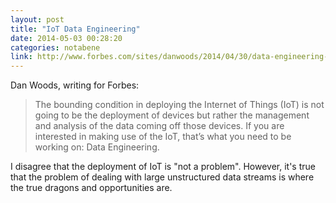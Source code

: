 ```yaml
---
layout: post
title: "IoT Data Engineering"
date: 2014-05-03 00:28:20
categories: notabene
link: http://www.forbes.com/sites/danwoods/2014/04/30/data-engineering-is-the-bottleneck-for-the-internet-of-things/
---
```


Dan Woods, writing for Forbes:

> The bounding condition in deploying the Internet of Things (IoT) is not going to be the deployment of devices but rather the management and analysis of the data coming off those devices. If you are interested in making use of the IoT, that’s what you need to be working on: Data Engineering.

I disagree that the deployment of IoT is "not a problem". However, it's true that the problem of dealing with large unstructured data streams is where the true dragons and opportunities are.

